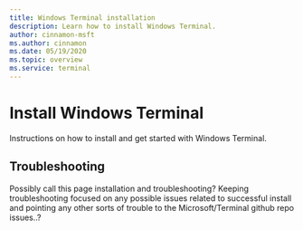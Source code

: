 ```yaml
---
title: Windows Terminal installation
description: Learn how to install Windows Terminal.
author: cinnamon-msft
ms.author: cinnamon
ms.date: 05/19/2020
ms.topic: overview
ms.service: terminal
---
```


# Install Windows Terminal

Instructions on how to install and get started with Windows Terminal.

## Troubleshooting

Possibly call this page installation and troubleshooting? Keeping troubleshooting focused on any possible issues related to successful install and pointing any other sorts of trouble to the Microsoft/Terminal github repo issues..?